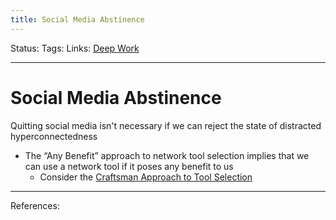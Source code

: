 ```yaml
---
title: Social Media Abstinence
---
```

Status:
Tags:
Links: [Deep Work](out/deep-work.md)
___
# Social Media Abstinence
Quitting social media isn't necessary if we can reject the state of distracted hyperconnectedness
-   The “Any Benefit” approach to network tool selection implies that we can use a network tool if it poses any benefit to us
	-   Consider the [Craftsman Approach to Tool Selection](out/craftsman-approach-to-tool-selection.md)
___
References: